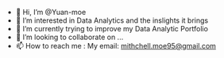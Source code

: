 - 👋 Hi, I’m @Yuan-moe
- 👀 I’m interested in Data Analytics and the inslights it brings
- 🌱 I’m currently trying to improve my Data Analytic Portfolio
- 💞️ I’m looking to collaborate on ...
- 📫 How to reach me : My email: mithchell.moe95@gmail.com

<!---
Yuan-moe/Yuan-moe is a ✨ special ✨ repository because its `README.md` (this file) appears on your GitHub profile.
You can click the Preview link to take a look at your changes.
--->
